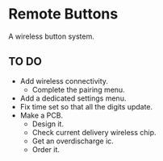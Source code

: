 # Remote Buttons
 A wireless button system.


## TO DO

* Add wireless connectivity.
  * Complete the pairing menu.
* Add a dedicated settings menu.
* Fix time set so that all the digits update.
* Make a PCB.
  * Design it.
  * Check current delivery wireless chip.
  * Get an overdischarge ic.
  * Order it.


